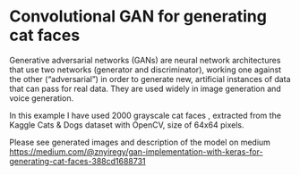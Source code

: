 # Convolutional GAN for generating cat faces

Generative adversarial networks (GANs) are neural network architectures that use two networks (generator and discriminator), working one against the other (“adversarial”) in order to generate new, artificial instances of data that can pass for real data. They are used widely in image generation and voice generation.

In this example I have used 2000 grayscale cat faces , extracted from the Kaggle Cats & Dogs dataset with OpenCV, size of 64x64 pixels.

Please see generated images and description of the model on medium https://medium.com/@znyiregy/gan-implementation-with-keras-for-generating-cat-faces-388cd1688731
